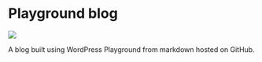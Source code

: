 # Playground blog

[![](https://img.shields.io/badge/playground-view%20blog-blue?logo=wordpress)](https://playground.wordpress.net/?blueprint-url=https://raw.githubusercontent.com/wordpress-juanmaguitar/playground-blog/custom-posts/blueprint.json)

A blog built using WordPress Playground from markdown hosted on GitHub.